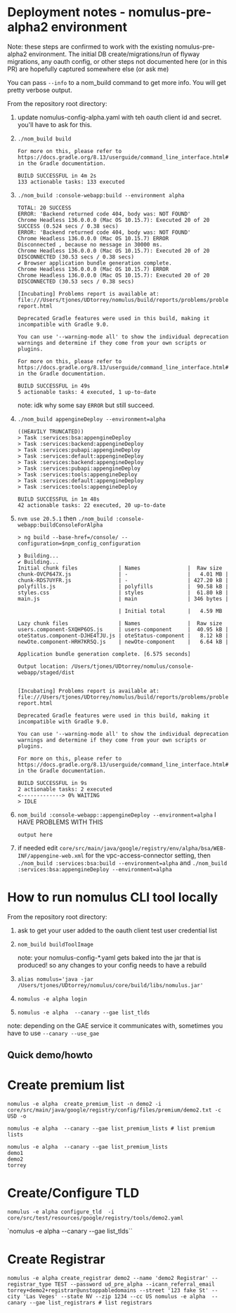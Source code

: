 # Deployment notes - nomulus-pre-alpha2 environment
 Note: these steps are confirmed to work with the existing nomulus-pre-alpha2 environment.  The initial DB create/migrations/run of flyway migrations, any oauth config, or other steps not documented here (or in this PR) are hopefully captured somewhere else (or ask me)

 You can pass `--info` to a nom_build command to get more info. You will get pretty verbose output.

From the repository root directory:

 1. update nomulus-config-alpha.yaml with teh oauth client id and secret. you'll have to ask for this.
 1. `./nom_build build`
    ```
    For more on this, please refer to https://docs.gradle.org/8.13/userguide/command_line_interface.html#sec:command_line_warnings in the Gradle documentation.

    BUILD SUCCESSFUL in 4m 2s
    133 actionable tasks: 133 executed
    ```

 1. `./nom_build :console-webapp:build --environment alpha`
    ```
    TOTAL: 20 SUCCESS
    ERROR: 'Backend returned code 404, body was: NOT FOUND'
    Chrome Headless 136.0.0.0 (Mac OS 10.15.7): Executed 20 of 20 SUCCESS (0.524 secs / 0.38 secs)
    ERROR: 'Backend returned code 404, body was: NOT FOUND'
    Chrome Headless 136.0.0.0 (Mac OS 10.15.7) ERROR
    Disconnected , because no message in 30000 ms.
    Chrome Headless 136.0.0.0 (Mac OS 10.15.7): Executed 20 of 20 DISCONNECTED (30.53 secs / 0.38 secs)
    ✔ Browser application bundle generation complete.
    Chrome Headless 136.0.0.0 (Mac OS 10.15.7) ERROR
    Chrome Headless 136.0.0.0 (Mac OS 10.15.7): Executed 20 of 20 DISCONNECTED (30.53 secs / 0.38 secs)

    [Incubating] Problems report is available at: file:///Users/tjones/UDtorrey/nomulus/build/reports/problems/problems-report.html

    Deprecated Gradle features were used in this build, making it incompatible with Gradle 9.0.

    You can use '--warning-mode all' to show the individual deprecation warnings and determine if they come from your own scripts or plugins.

    For more on this, please refer to https://docs.gradle.org/8.13/userguide/command_line_interface.html#sec:command_line_warnings in the Gradle documentation.

    BUILD SUCCESSFUL in 49s
    5 actionable tasks: 4 executed, 1 up-to-date
    ```
    note: idk why some say `ERROR` but still succeed.

 1. `./nom_build appengineDeploy --environment=alpha`
    ```
    ((HEAVILY TRUNCATED))
    > Task :services:bsa:appengineDeploy
    > Task :services:backend:appengineDeploy
    > Task :services:pubapi:appengineDeploy
    > Task :services:default:appengineDeploy
    > Task :services:backend:appengineDeploy
    > Task :services:pubapi:appengineDeploy
    > Task :services:tools:appengineDeploy
    > Task :services:default:appengineDeploy
    > Task :services:tools:appengineDeploy

    BUILD SUCCESSFUL in 1m 48s
    42 actionable tasks: 22 executed, 20 up-to-date
    ```

1. `nvm use 20.5.1` then `./nom_build :console-webapp:buildConsoleForAlpha`
    ```
    > ng build --base-href=/console/ --configuration=$npm_config_configuration

    ❯ Building...
    ✔ Building...
    Initial chunk files             | Names               |  Raw size
    chunk-OVCP647X.js               | -                   |   4.01 MB |
    chunk-RDS7UYFR.js               | -                   | 427.20 kB |
    polyfills.js                    | polyfills           |  90.58 kB |
    styles.css                      | styles              |  61.80 kB |
    main.js                         | main                | 346 bytes |

                                    | Initial total       |   4.59 MB

    Lazy chunk files                | Names               |  Raw size
    users.component-SXQHP6OS.js     | users-component     |  40.95 kB |
    oteStatus.component-DJHE4TJU.js | oteStatus-component |   8.12 kB |
    newOte.component-HRH7KR5Q.js    | newOte-component    |   6.64 kB |

    Application bundle generation complete. [6.575 seconds]

    Output location: /Users/tjones/UDtorrey/nomulus/console-webapp/staged/dist


    [Incubating] Problems report is available at: file:///Users/tjones/UDtorrey/nomulus/build/reports/problems/problems-report.html

    Deprecated Gradle features were used in this build, making it incompatible with Gradle 9.0.

    You can use '--warning-mode all' to show the individual deprecation warnings and determine if they come from your own scripts or plugins.

    For more on this, please refer to https://docs.gradle.org/8.13/userguide/command_line_interface.html#sec:command_line_warnings in the Gradle documentation.

    BUILD SUCCESSFUL in 9s
    2 actionable tasks: 2 executed
    <-------------> 0% WAITING
    > IDLE
    ```
1. `nom_build :console-webapp::appengineDeploy --environment=alpha`
    I HAVE PROBLEMS WITH THIS
    ```
    output here
    ```

1. if needed edit `core/src/main/java/google/registry/env/alpha/bsa/WEB-INF/appengine-web.xml` for the vpc-access-connector setting, then `./nom_build :services:bsa:build --environment=alpha` and `./nom_build :services:bsa:appengineDeploy --environment=alpha`

 # How to run nomulus CLI tool locally
 From the repository root directory:
 1. ask to get your user added to the oauth client test user credential list
 1. `nom_build buildToolImage`

    note: your nomulus-config-*.yaml gets baked into the jar that is produced! so any changes to your config needs to have a rebuild

 1. `alias nomulus='java -jar  /Users/tjones/UDtorrey/nomulus/core/build/libs/nomulus.jar'`
 1. `nomulus -e alpha login`
 1. `nomulus -e alpha  --canary --gae list_tlds`

 note: depending on the GAE service it communicates with, sometimes you have to use `--canary --use_gae`


 

 ## Quick demo/howto

 # Create premium list
`nomulus -e alpha  create_premium_list -n demo2 -i core/src/main/java/google/registry/config/files/premium/demo2.txt -c USD -o`


`nomulus -e alpha  --canary --gae list_premium_lists # list premium lists`
```
nomulus -e alpha  --canary --gae list_premium_lists
demo1
demo2
torrey
```

# Create/Configure TLD
`nomulus -e alpha configure_tld  -i core/src/test/resources/google/registry/tools/demo2.yaml `

`nomulus -e alpha  --canary --gae list_tlds``

# Create Registrar
`nomulus -e alpha create_registrar demo2 --name 'demo2 Registrar' --registrar_type TEST --password ud_pre_alpha --icann_referral_email torrey+demo2+registrar@unstoppabledomains --street '123 fake St' --city 'Las Veges' --state NV --zip 1234 --cc US
nomulus -e alpha  --canary --gae list_registrars # list registrars`